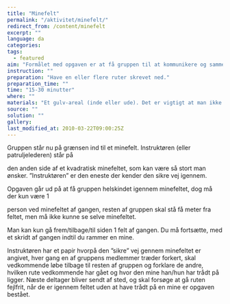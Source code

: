 ```yaml
---
title: "Minefelt"
permalink: "/aktivitet/minefelt/"
redirect_from: /content/minefelt
excerpt: ""
language: da
categories:
tags:
  - featured
aim: "Formålet med opgaven er at få gruppen til at kommunikere og sammen finde ud af hvor minerne ligger placeret. Dette kan gøres ved f.eks at lave en 'plan' over felterne eller kalde rækkerne a,b,c,d,e og 1,2,3,4,5."
instruction: ""
preparation: "Have en eller flere ruter skrevet ned."
preparation_time: ""
time: "15-30 minutter"
where: ""
materials: "Et gulv-areal (inde eller ude). Det er vigtigt at man ikke kan se hvor andre har trådt. Brug afskærmning ifm. opprejste måtter eller andet. Kridt, sisal,kegler, måtter eller andet kan bruges til at inddele arealet i felter f.eks. 5x10 felter."
source: ""
solution: ""
gallery:
last_modified_at: 2010-03-22T09:00:25Z
---
```

Gruppen står nu på grænsen ind til et minefelt. Instruktøren (eller patruljelederen) står på

den anden side af et kvadratisk minefeltet, som kan være så stort man ønsker. ”Instruktøren” er den eneste der kender den sikre vej igennem.

Opgaven går ud på at få gruppen helskindet igennem minefeltet, dog må der kun være 1

person ved minefeltet af gangen, resten af gruppen skal stå få meter fra feltet, men må ikke kunne se selve minefeltet.

Man kan kun gå frem/tilbage/til siden 1 felt af gangen. Du må fortsætte, med et skridt af gangen indtil du rammer en mine.

Instruktøren har et papir hvorpå den ”sikre” vej gennem minefeltet er angivet, hver gang en af gruppens medlemmer træder forkert, skal vedkommende løbe tilbage til resten af gruppen og forklare de andre, hvilken rute vedkommende har gået og hvor den mine han/hun har trådt på ligger. Næste deltager bliver sendt af sted, og skal forsøge at gå ruten fejlfrit, når de er igennem feltet uden at have trådt på en mine er opgaven bestået.
